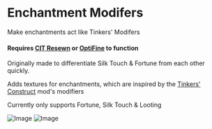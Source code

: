 # Enchantment Modifers
Make enchantments act like Tinkers' Modifers
<h4>

Requires [CIT Resewn](https://modrinth.com/mod/cit-resewn) or [OptiFine](https://www.optifine.net/home) to function

</h4>

Originally made to differentiate Silk Touch & Fortune from each other quickly.

Adds textures for enchantments, which are inspired by the [Tinkers' Construct](https://modrinth.com/mod/tinkers-construct) mod's modifiers

Currently only supports Fortune, Silk Touch & Looting

![Image](https://cdn-raw.modrinth.com/data/SuJ8zxjT/images/5ffa7e8483c634edef69465e3aefca277a5d4d7a.png)
![Image](https://cdn-raw.modrinth.com/data/SuJ8zxjT/images/2a68aa4f553e2f72fb57b2b394d80451867309fa.png)
